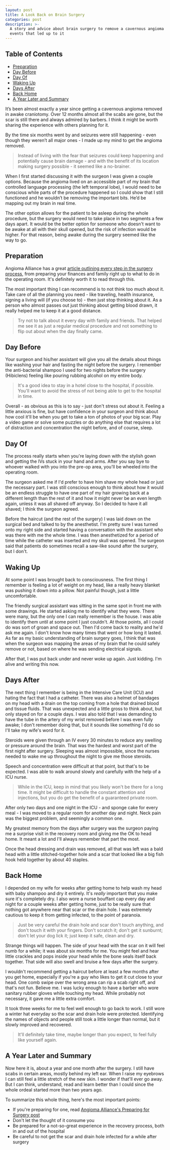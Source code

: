 ```yaml
---
layout: post
title: A Look Back on Brain Surgery
categories: post
description: >-
  A story and advice about brain surgery to remove a cavernous angioma and the
  events that led up to it
---
```

## Table of Contents

* [Preparation](#preparation)
* [Day Before](#day-before)
* [Day Of](#day-of)
* [Waking Up](#waking-up)
* [Days After](#days-after)
* [Back Home](#back-home)
* [A Year Later and Summary](#a-year-later-and-summary)

It’s been almost exactly a year since getting a cavernous angioma removed in awake craniotomy. Over 12 months almost all the scabs are gone, but the scar is still there and always admired by barbers. I think it might be worth sharing the experience with others planning for it.

By the time six months went by and seizures were still happening - even though they weren’t all major ones - I made up my mind to get the angioma removed. 

> Instead of living with the fear that seizures could keep happening and potentially cause brain damage - and with the benefit of its location making surgery possible - it seemed like a no-brainer.

When I first started discussing it with the surgeon I was given a couple options. Because the angioma lived on an accessible part of my brain that controlled language processing (the left temporal lobe), I would need to be conscious while parts of the procedure happened so I could show that I still functioned and he wouldn’t be removing the important bits. He’d be mapping out my brain in real time.

The other option allows for the patient to be asleep during the whole procedure, but the surgery would need to take place in two segments a few days apart. It would be the better option for someone who doesn't want to be awake at all with their skull opened, but the risk of infection would be higher. For that reason, being awake during the surgery seemed like the way to go.

## Preparation

Angioma Alliance has a great [article outlining every step in the surgery process](http://angioma.org/pages.aspx?content=77&id=67), from preparing your finances and family right up to what to do in the operating room. It's definitely worth it to read through this.

The most important thing I can recommend is to not think too much about it. Take care of all the planning you need - like traveling, health insurance, signing a living will (if you choose to) - then just stop thinking about it. As a person who almost passes out just thinking about getting blood drawn, it really helped me to keep it at a good distance. 

> Try not to talk about it every day with family and friends. That helped me see it as just a regular medical procedure and not something to flip out about when the day finally came.

## Day Before

Your surgeon and his/her assistant will give you all the details about things like washing your hair and fasting the night before the surgery. I remember the anti-bacterial shampoo I used for two nights before the surgery (Hibiclens) feeling like pouring rubbing alcohol on my entire body.

> It's a good idea to stay in a hotel close to the hospital, if possible. You'll want to avoid the stress of not being able to get to the hospital in time. 

Overall - as obvious as this is to say - just don't stress out about it. Feeling a little anxious is fine, but have confidence in your surgeon and think about how cool it'll be when you get to take a ton of photos of your big scar. Play a video game or solve some puzzles or do anything else that requires a lot of distraction and concentration the night before, and of course, sleep.

## Day Of

The process really starts when you're laying down with the stylish gown and getting the IVs stuck in your hand and arms. After you say bye to whoever walked with you into the pre-op area, you'll be wheeled into the operating room.

The surgeon asked me if I'd prefer to have him shave my whole head or just the necessary part. I was still conscious enough to think about how it would be an endless struggle to have one part of my hair growing back at a different length than the rest of it and how it might never be an even length again, unless it was all shaved off anyway. So I decided to have it all shaved; I think the surgeon agreed. 

Before the haircut (and the rest of the surgery) I was laid down on the surgical bed and talked to by the anesthetist. I'm pretty sure I was turned onto my right side and started having a conversation with the assistant who was there with me the whole time. I was then anesthetized for a period of time while the catheter was inserted and my skull was opened. The surgeon said that patients do sometimes recall a saw-like sound after the surgery, but I don't.

## Waking Up

At some point I was brought back to consciousness. The first thing I remember is feeling a lot of weight on my head, like a really heavy blanket was pushing it down into a pillow. Not painful though, just a little uncomfortable.

The friendly surgical assistant was sitting in the same spot in front me with some drawings. He started asking me to identify what they were. There were many, but the only one I can really remember is the house. I was able to identify them until at some point I just couldn't. At those points, all I could do was sort of groan and space out. Then I'd come back to reality and he'd ask me again. I don't know how many times that went or how long it lasted. As far as my basic understanding of brain surgery goes, I think that was when the surgeon was mapping the areas of my brain that he could safely remove or not, based on where he was sending electrical signals.

After that, I was put back under and never woke up again. Just kidding. I'm alive and writing this now.

## Days After

The next thing I remember is being in the Intensive Care Unit (ICU) and hating the fact that I had a catheter. There was also a helmet of bandages on my head with a drain on the top coming from a hole that drained blood and tissue fluids. That was unexpected and a little gross to think about, but only stayed on for a couple days. I was also told that I was demanding to have the tube in the artery of my wrist removed before I was even fully awake; I don't remember doing that, but it sounds like something I'd do so I'll take my wife's word for it.

Steroids were given through an IV every 30 minutes to reduce any swelling or pressure around the brain. That was the hardest and worst part of the first night after surgery. Sleeping was almost impossible, since the nurses needed to wake me up throughout the night to give me those steroids. 

Speech and concentration were difficult at that point, but that's to be expected. I was able to walk around slowly and carefully with the help of a ICU nurse. 

> While in the ICU, keep in mind that you likely won't be there for a long time. It might be difficult to handle the constant attention and injections, but you do get the benefit of a guaranteed private room.

After only two days and one night in the ICU - and sponge cake for every meal - I was moved to a regular room for another day and night. Neck pain was the biggest problem, and seemingly a common one.

My greatest memory from the days after surgery was the surgeon paying me a surprise visit in the recovery room and giving me the OK to head home. It meant a lot and I'll always remember that part the most.

Once the head dressing and drain was removed, all that was left was a bald head with a little stitched-together hole and a scar that looked like a big fish hook held together by about 40 staples.

## Back Home

I depended on my wife for weeks after getting home to help wash my head with baby shampoo and dry it entirely. It's _really_ important that you make sure it's completely dry. I also wore a nurse bouffant cap every day and night for a couple weeks after getting home, just to be really sure that nothing got anywhere near that scar or the drain hole. I was extremely cautious to keep it from getting infected, to the point of paranoia. 

> Just be very careful the drain hole and scar don't touch anything, and don't touch it with your fingers. Don't scratch it; don't get it sunburnt; don't let your dog lick it; just keep it safe, clean and dry.

Strange things will happen. The side of your head with the scar on it will feel numb for a while; it was about six months for me. You might feel and hear little crackles and pops inside your head while the bone seals itself back together. That side will also swell and bruise a few days after the surgery. 

I wouldn't recommend getting a haircut before at least a few months after you get home, especially if you're a guy who likes to get it cut close to your head. One comb swipe over the wrong area can rip a scab right off, and that's not fun. Believe me. I was lucky enough to have a barber who wore sanitary rubber gloves while touching my head. While probably not necessary, it gave me a little extra comfort.

It took three weeks for me to feel well enough to go back to work. I still wore a winter hat everyday so the scar and drain hole were protected. Identifying the names of objects and people still took a little longer than normal, but it slowly improved and recovered. 

> It'll definitely take time, maybe longer than you expect, to feel fully like yourself again.

## A Year Later and Summary

Now here it is, about a year and one month after the surgery. I still have scabs in certain areas, mostly behind my left ear. When I raise my eyebrows I can still feel a little stretch of the new skin. I wonder if that'll ever go away. But I can think, understand, read and learn better than I could since the whole ordeal started more than two years ago.

To summarize this whole thing, here's the most important points:

* If you're preparing for one, read [Angioma Alliance's Preparing for Surgery post](http://angioma.org/pages.aspx?content=77&id=67)
* Don't let the thought of it consume you
* Be prepared for a not-so-great experience in the recovery process, both in and out of the hospital
* Be careful to not get the scar and drain hole infected for a while after surgery
